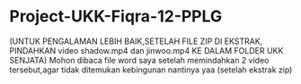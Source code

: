 # Project-UKK-Fiqra-12-PPLG

(UNTUK PENGALAMAN LEBIH BAIK,SETELAH FILE ZIP DI EKSTRAK, PINDAHKAN video shadow.mp4 dan jinwoo.mp4 KE DALAM FOLDER UKK SENJATA)
Mohon dibaca file word saya setelah memindahkan 2 video tersebut,agar tidak ditemukan kebingunan nantinya yaa (setelah ekstrak zip)
